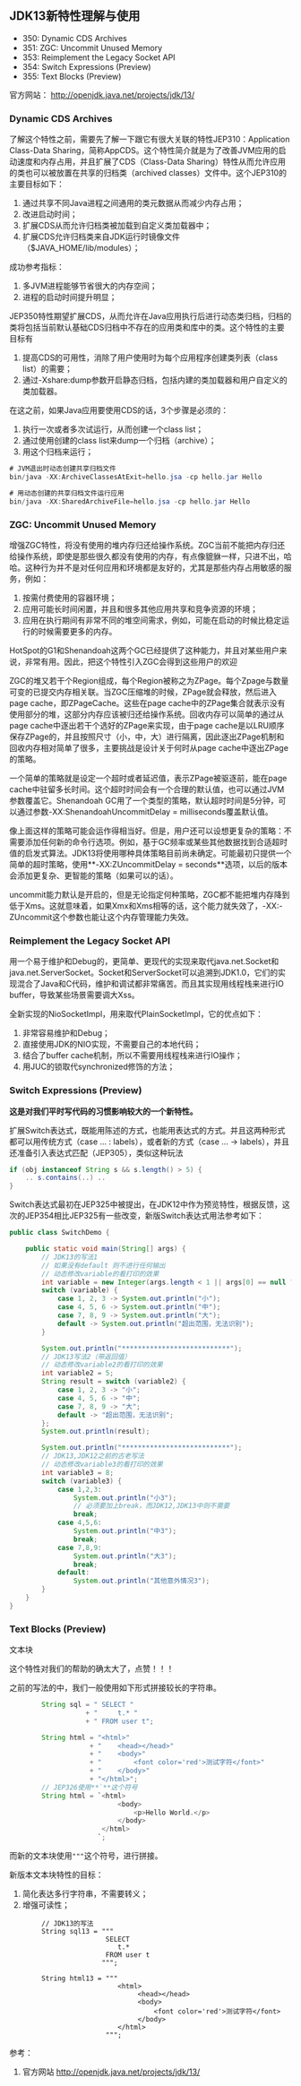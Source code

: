 ## JDK13新特性理解与使用

 - 350: Dynamic CDS Archives
 - 351: ZGC: Uncommit Unused Memory
 - 353: Reimplement the Legacy Socket API
 - 354: Switch Expressions (Preview)
 - 355: Text Blocks (Preview)

官方网站： http://openjdk.java.net/projects/jdk/13/

### Dynamic CDS Archives

了解这个特性之前，需要先了解一下跟它有很大关联的特性JEP310：Application Class-Data Sharing，简称AppCDS。这个特性简介就是为了改善JVM应用的启动速度和内存占用，并且扩展了CDS（Class-Data Sharing）特性从而允许应用的类也可以被放置在共享的归档类（archived classes）文件中。这个JEP310的主要目标如下：

1. 通过共享不同Java进程之间通用的类元数据从而减少内存占用；
2. 改进启动时间；
3. 扩展CDS从而允许归档类被加载到自定义类加载器中；
4. 扩展CDS允许归档类来自JDK运行时镜像文件（$JAVA_HOME/lib/modules）；

成功参考指标：

1. 多JVM进程能够节省很大的内存空间；
2. 进程的启动时间提升明显；

JEP350特性期望扩展CDS，从而允许在Java应用执行后进行动态类归档，归档的类将包括当前默认基础CDS归档中不存在的应用类和库中的类。这个特性的主要目标有

1. 提高CDS的可用性，消除了用户使用时为每个应用程序创建类列表（class list）的需要；
2. 通过-Xshare:dump参数开启静态归档，包括内建的类加载器和用户自定义的类加载器。

在这之前，如果Java应用要使用CDS的话，3个步骤是必须的：

1. 执行一次或者多次试运行，从而创建一个class list；
2. 通过使用创建的class list来dump一个归档（archive）；
3. 用这个归档来运行；

```java
# JVM退出时动态创建共享归档文件
bin/java -XX:ArchiveClassesAtExit=hello.jsa -cp hello.jar Hello

# 用动态创建的共享归档文件运行应用
bin/java -XX:SharedArchiveFile=hello.jsa -cp hello.jar Hello
```

### ZGC: Uncommit Unused Memory

增强ZGC特性，将没有使用的堆内存归还给操作系统。ZGC当前不能把内存归还给操作系统，即使是那些很久都没有使用的内存，有点像貔貅一样，只进不出，哈哈。这种行为并不是对任何应用和环境都是友好的，尤其是那些内存占用敏感的服务，例如：

1. 按需付费使用的容器环境；
2. 应用可能长时间闲置，并且和很多其他应用共享和竞争资源的环境；
3. 应用在执行期间有非常不同的堆空间需求，例如，可能在启动的时候比稳定运行的时候需要更多的内存。

HotSpot的G1和Shenandoah这两个GC已经提供了这种能力，并且对某些用户来说，非常有用。因此，把这个特性引入ZGC会得到这些用户的欢迎

ZGC的堆又若干个Region组成，每个Region被称之为ZPage。每个Zpage与数量可变的已提交内存相关联。当ZGC压缩堆的时候，ZPage就会释放，然后进入page cache，即ZPageCache。这些在page cache中的ZPage集合就表示没有使用部分的堆，这部分内存应该被归还给操作系统。回收内存可以简单的通过从page cache中逐出若干个选好的ZPage来实现，由于page cache是以LRU顺序保存ZPage的，并且按照尺寸（小，中，大）进行隔离，因此逐出ZPage机制和回收内存相对简单了很多，主要挑战是设计关于何时从page cache中逐出ZPage的策略。

一个简单的策略就是设定一个超时或者延迟值，表示ZPage被驱逐前，能在page cache中驻留多长时间。这个超时时间会有一个合理的默认值，也可以通过JVM参数覆盖它。Shenandoah GC用了一个类型的策略，默认超时时间是5分钟，可以通过参数-XX:ShenandoahUncommitDelay = milliseconds覆盖默认值。

像上面这样的策略可能会运作得相当好。但是，用户还可以设想更复杂的策略：不需要添加任何新的命令行选项。例如，基于GC频率或某些其他数据找到合适超时值的启发式算法。JDK13将使用哪种具体策略目前尚未确定。可能最初只提供一个简单的超时策略，使用**-XX:ZUncommitDelay = seconds**选项，以后的版本会添加更复杂、更智能的策略（如果可以的话）。

uncommit能力默认是开启的，但是无论指定何种策略，ZGC都不能把堆内存降到低于Xms。这就意味着，如果Xmx和Xms相等的话，这个能力就失效了，-XX:-ZUncommit这个参数也能让这个内存管理能力失效。

### Reimplement the Legacy Socket API

用一个易于维护和Debug的，更简单、更现代的实现来取代java.net.Socket和java.net.ServerSocket。Socket和ServerSocket可以追溯到JDK1.0，它们的实现混合了Java和C代码，维护和调试都非常痛苦。而且其实现用线程栈来进行IO buffer，导致某些场景需要调大Xss。

全新实现的NioSocketImpl，用来取代PlainSocketImpl，它的优点如下：

1. 非常容易维护和Debug；
2. 直接使用JDK的NIO实现，不需要自己的本地代码；
3. 结合了buffer cache机制，所以不需要用线程栈来进行IO操作；
4. 用JUC的锁取代synchronized修饰的方法；


### Switch Expressions (Preview)

**这是对我们平时写代码的习惯影响较大的一个新特性。**


扩展Switch表达式，既能用陈述的方式，也能用表达式的方式。并且这两种形式都可以用传统方式（case ... : labels），或者新的方式（case ... -> labels），并且还准备引入表达式匹配（JEP305），类似这种玩法

```java
if (obj instanceof String s && s.length() > 5) {
    .. s.contains(..) ..
}
```

Switch表达式最初在JEP325中被提出，在JDK12中作为预览特性，根据反馈，这次的JEP354相比JEP325有一些改变，新版Switch表达式用法参考如下：


```java
public class SwitchDemo {

    public static void main(String[] args) {
        // JDK13的写法1
        // 如果没有default 则不进行任何输出
        // 动态修改variable的看打印的效果
        int variable = new Integer(args.length < 1 || args[0] == null ? "0" : args[0]);
        switch (variable) {
            case 1, 2, 3 -> System.out.println("小");
            case 4, 5, 6 -> System.out.println("中");
            case 7, 8, 9 -> System.out.println("大");
            default -> System.out.println("超出范围，无法识别");
        }

        System.out.println("***************************");
        // JDK13写法2（带返回值）
        // 动态修改variable2的看打印的效果
        int variable2 = 5;
        String result = switch (variable2) {
            case 1, 2, 3 -> "小";
            case 4, 5, 6 -> "中";
            case 7, 8, 9 -> "大";
            default -> "超出范围，无法识别";
        };
        System.out.println(result);

        System.out.println("***************************");
        // JDK13,JDK12之前的古老写法
        // 动态修改variable3的看打印的效果
        int variable3 = 8;
        switch (variable3) {
            case 1,2,3:
                System.out.println("小3");
                // 必须要加上break，而JDK12,JDK13中则不需要
                break;
            case 4,5,6:
                System.out.println("中3");
                break;
            case 7,8,9:
                System.out.println("大3");
                break;
            default:
                System.out.println("其他意外情况3");
        }
    }
}
```

### Text Blocks (Preview)

文本块

这个特性对我们的帮助的确太大了，点赞！！！

之前的写法的中，我们一般使用如下形式拼接较长的字符串。

```java
        String sql = " SELECT "
                   + "     t.* "
                   + " FROM user t";

        String html = "<html>"
                    + "    <head></head>"
                    + "    <body>"
                    + "        <font color='red'>测试字符</font>"
                    + "    </body>"
                    + "</html>";
        // JEP326使用**`**这个符号
        String html = `<html>
                           <body>
                               <p>Hello World.</p>
                           </body>
                       </html>
                      `;
```

而新的文本块使用`"""`这个符号，进行拼接。

新版本文本块特性的目标：

1. 简化表达多行字符串，不需要转义；
2. 增强可读性；

```java13
        // JDK13的写法
        String sql13 = """
                        SELECT
                           t.*
                        FROM user t
                       """;

        String html13 = """
                           <html>
                                <head></head>
                                <body>
                                    <font color='red'>测试字符</font>
                                </body>
                           </html>
                        """;
```

参考：

1. 官方网站 http://openjdk.java.net/projects/jdk/13/




























